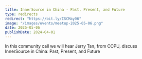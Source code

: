 ```yaml
---
title: InnerSource in China - Past, Present, and Future
type: redirects
redirect: "https://bit.ly/ISCMay06"
image: "/images/events/meetup-2025-05-06.png"
date: 2025-05-06
publishDate: 2024-04-01
---
```


In this community call we will hear Jerry Tan, from COPU, discuss InnerSource in China: Past, Present, and Future